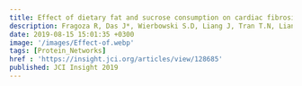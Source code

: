 ```yaml
---
title: Effect of dietary fat and sucrose consumption on cardiac fibrosis in mice and rhesus monkeys
description: Fragoza R, Das J*, Wierbowski S.D, Liang J, Tran T.N, Liang S, Beltran J.F, Rivera-Erick C.A, Ye K, Wang T.Y, Yao L, Mort M, Stenson P.D, Cooper D.N, Wei X, Keinan , Schimenti J.C, Clark A.G, Yu H
date: 2019-08-15 15:01:35 +0300
image: '/images/Effect-of.webp'
tags: [Protein_Networks]
href : 'https://insight.jci.org/articles/view/128685'
published: JCI Insight 2019
---
```

